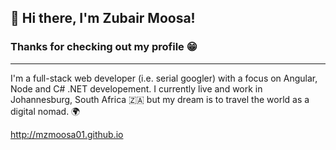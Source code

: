 ## 👋 Hi there, I'm Zubair Moosa! 
### Thanks for checking out my profile 😁
***

I'm a full-stack web developer (i.e. serial googler) with a focus on Angular, Node and C# .NET developement. 
I currently live and work in Johannesburg, South Africa :south_africa: 
but my dream is to travel the world as a digital nomad. 🌍

http://mzmoosa01.github.io
